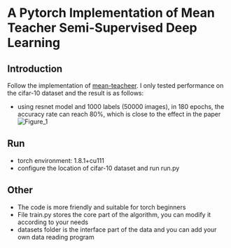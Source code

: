 # A Pytorch Implementation of Mean Teacher Semi-Supervised Deep Learning
## Introduction
Follow the implementation of [mean-teacheer](https://github.com/CuriousAI/mean-teacher). I only tested performance on the cifar-10 dataset and the result is as follows:
- using resnet model and 1000 labels (50000 images), in 180 epochs, the accuracy rate can reach 80%, which is close to the effect in the paper
![Figure_1](https://user-images.githubusercontent.com/34528863/168013626-2b007b7f-5b86-493e-9b7e-06958ba0368b.png)
## Run
- torch environment: 1.8.1+cu111
- configure the location of cifar-10 dataset and run run.py
## Other
- The code is more friendly and suitable for torch beginners
- File train.py stores the core part of the algorithm, you can modify it according to your needs
- datasets folder is the interface part of the data and you can add your own data reading program
